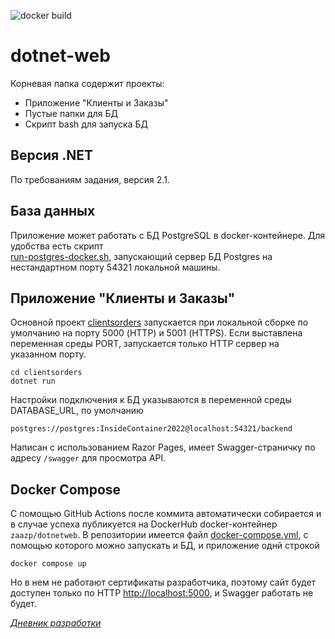 ![docker build](https://github.com/saaska/dotnet-web/actions/workflows/dockerbuild.yml/badge.svg)

# dotnet-web

Корневая папка содержит проекты: 
* Приложение "Клиенты и Заказы"
* Пустые папки для БД
* Скрипт bash для запуска БД

## Версия .NET

По требованиям задания, версия 2.1.

## База данных

Приложение может работать с БД PostgreSQL в docker-контейнере. Для удобства есть скрипт  
[run-postgres-docker.sh](./run-postgres-docker.sh), запускающий сервер БД  Postgres
на нестандартном порту 54321 локальной машины. 

## Приложение "Клиенты и Заказы"

Основной проект [clientsorders](./clientsorders) запускается при локальной сборке 
по умолчанию на порту 5000 (HTTP) и 5001 (HTTPS). Если выставлена переменная среды
PORT, запускается только HTTP сервер на указанном порту.

    cd clientsorders
    dotnet run

Настройки подключения к БД указываются в переменной среды DATABASE_URL, по умолчанию 

    postgres://postgres:InsideContainer2022@localhost:54321/backend

Написан с использованием Razor Pages, имеет Swagger-страничку по адресу
`/swagger` для просмотра API.


## Docker Compose

С помощью GitHub Actions после коммита автоматически собирается и в случае
успеха публикуется на DockerHub docker-контейнер `zaazp/dotnetweb`. 
В репозитории имеется файл [docker-compose.yml](./docker-compose.yml),
с помощью которого можно запускать и БД, и приложение однй строкой 

    docker compose up

Но в нем не работают сертификаты разработчика,
поэтому сайт будет доступен только по HTTP [http://localhost:5000](http://localhost:5000), 
и Swagger работать не будет.


[*Дневник разработки*](./diary.md)
